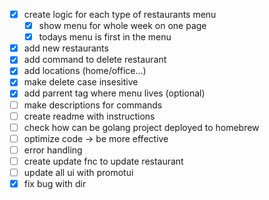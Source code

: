 


- [X] create logic for each type of restaurants menu
  - [X] show menu for whole week on one page
  - [X] todays menu is first in the menu
- [X] add new restaurants
- [X] add command to delete restaurant
- [X] add locations (home/office...)
- [X] make delete case insesitive
- [X] add parrent tag where menu lives (optional)
- [ ] make descriptions for commands
- [ ] create readme with instructions
- [ ] check how can be golang project deployed to homebrew
- [ ] optimize code -> be more effective
- [ ] error handling
- [ ] create update fnc to update restaurant
- [ ] update all ui with promotui
- [x] fix bug with dir
